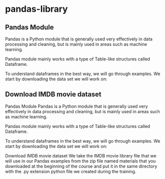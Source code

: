 # pandas-library
<h2>Pandas Module</h2>
<p>Pandas is a Python module that is generally used very effectively in data processing and cleaning, but is mainly used in areas such as machine learning.</p>

<p>Pandas module mainly works with a type of Table-like structures called Dataframe.</p>

<p>To understand dataframes in the best way, we will go through examples. We start by downloading the data set we will work on:</p>

<h2>Download IMDB movie dataset</h2>
<p>Pandas Module Pandas is a Python module that is generally used very effectively in data processing and cleaning, but is mainly used in areas such as machine learning.</p>

<p>Pandas module mainly works with a type of Table-like structures called Dataframe.</p>

<p>To understand dataframes in the best way, we will go through examples. We start by downloading the data set we will work on:

Download IMDB movie dataset We take the IMDB movie library file that we will use in our Pandas examples from the zip file named materials that you downloaded at the beginning of the course and put it in the same directory with the .py extension python file we created during the training.</p>